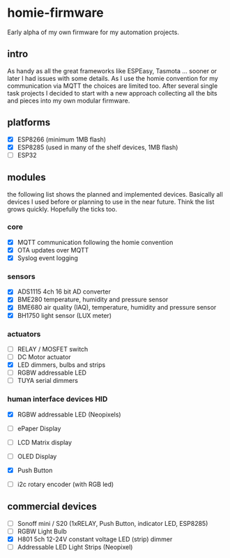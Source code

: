 # homie-firmware

Early alpha of my own firmware for my automation projects.

## intro

As handy as all the great frameworks like ESPEasy, Tasmota ... sooner or later I had issues with some details. As I use the homie convention for my communication via MQTT the choices are limited too. After several single task projects I decided to start with a new approach collecting all the bits and pieces into my own modular firmware.

## platforms

- [X] ESP8266 (minimum 1MB flash)
- [X] ESP8285 (used in many of the shelf devices, 1MB flash)
- [ ] ESP32

## modules

the following list shows the planned and implemented devices. Basically all devices I used before or planning to use in the near future. Think the list grows quickly. Hopefully the ticks too.

### core

- [X] MQTT communication following the homie convention
- [X] OTA updates over MQTT
- [X] Syslog event logging

### sensors

- [X] ADS1115 4ch 16 bit AD converter
- [X] BME280 temperature, humidity and pressure sensor
- [X] BME680 air quality (IAQ), temperature, humidity and pressure sensor
- [X] BH1750 light sensor (LUX meter)

### actuators

- [ ] RELAY / MOSFET switch
- [ ] DC Motor actuator
- [X] LED dimmers, bulbs and strips
- [ ] RGBW addressable LED
- [ ] TUYA serial dimmers

### human interface devices HID

- [X] RGBW addressable LED (Neopixels)
- [ ] ePaper Display
- [ ] LCD Matrix display
- [ ] OLED Display

- [X] Push Button
- [ ] i2c rotary encoder (with RGB led)

## commercial devices

- [ ] Sonoff mini / S20 (1xRELAY, Push Button, indicator LED, ESP8285)
- [ ] RGBW Light Bulb
- [X] H801 5ch 12-24V constant voltage LED (strip) dimmer
- [ ] Addressable LED Light Strips (Neopixel)